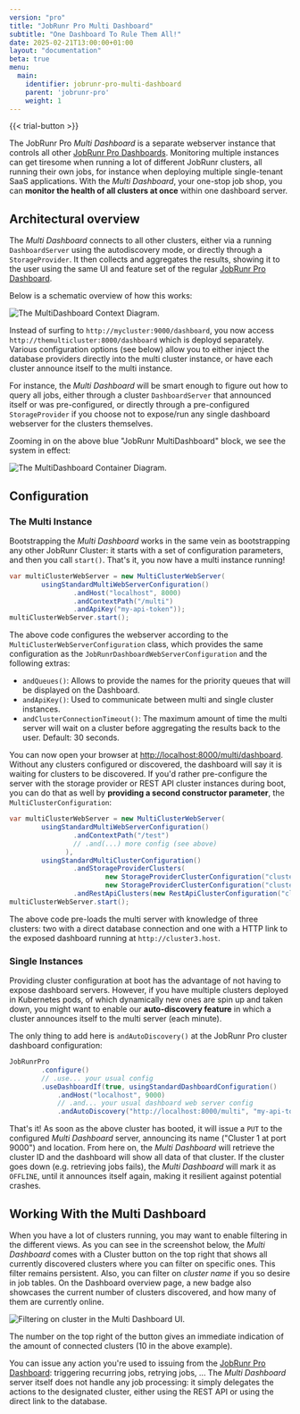 ```yaml
---
version: "pro"
title: "JobRunr Pro Multi Dashboard"
subtitle: "One Dashboard To Rule Them All!"
date: 2025-02-21T13:00:00+01:00
layout: "documentation"
beta: true
menu: 
  main: 
    identifier: jobrunr-pro-multi-dashboard
    parent: 'jobrunr-pro'
    weight: 1
---
```


{{< trial-button >}}

The JobRunr Pro _Multi Dashboard_ is a separate webserver instance that controls all other [JobRunr Pro Dashboards](/en/documentation/pro/jobrunr-pro-dashboard). Monitoring multiple instances can get tiresome when running a lot of different JobRunr clusters, all running their own jobs, for instance when deploying multiple single-tenant SaaS applications. With the _Multi Dashboard_, your one-stop job shop, you can **monitor the health of all clusters at once** within one dashboard server.

## Architectural overview

The _Multi Dashboard_ connects to all other clusters, either via a running `DashboardServer` using the autodiscovery mode, or directly through a `StorageProvider`. It then collects and aggregates the results, showing it to the user using the same UI and feature set of the regular [JobRunr Pro Dashboard](/en/documentation/pro/jobrunr-pro-dashboard).

Below is a schematic overview of how this works:

![](/documentation/multi-dashboard-context.png "The MultiDashboard Context Diagram.")

Instead of surfing to `http://mycluster:9000/dashboard`, you now access `http://themulticluster:8000/dashboard` which is deployd separately. Various configuration options (see below) allow you to either inject the database providers directly into the multi cluster instance, or have each cluster announce itself to the multi instance.

For instance, the _Multi Dashboard_ will be smart enough to figure out how to query all jobs, either through a cluster `DashboardServer` that announced itself or was pre-configured, or directly through a pre-configured `StorageProvider` if you choose not to expose/run any single dashboard webserver for the clusters themselves. 

Zooming in on the above blue "JobRunr MultiDashboard" block, we see the system in effect:

![](/documentation/multi-dashboard-container.png "The MultiDashboard Container Diagram.")

## Configuration

### The Multi Instance

Bootstrapping the _Multi Dashboard_ works in the same vein as bootstrapping any other JobRunr Cluster: it starts with a set of configuration parameters, and then you call `start()`. That's it, you now have a multi instance running! 

```java
var multiClusterWebServer = new MultiClusterWebServer(
        usingStandardMultiWebServerConfiguration()
                .andHost("localhost", 8000)
                .andContextPath("/multi")
                .andApiKey("my-api-token"));
multiClusterWebServer.start();
```

The above code configures the webserver according to the `MultiClusterWebServerConfiguration` class, which provides the same configuration as the `JobRunrDashboardWebServerConfiguration` and the following extras:

- `andQueues()`: Allows to provide the names for the priority queues that will be displayed on the Dashboard.
- `andApiKey()`: Used to communicate between multi and single cluster instances.
- `andClusterConnectionTimeout()`: The maximum amount of time the multi server will wait on a cluster before aggregating the results back to the user. Default: 30 seconds.

You can now open your browser at [http://localhost:8000/multi/dashboard](http://localhost:8000/multi/dashboard). Without any clusters configured or discovered, the dashboard will say it is waiting for clusters to be discovered. If you'd rather pre-configure the server with the storage provider or REST API cluster instances during boot, you can do that as well by **providing a second constructor parameter**, the `MultiClusterConfiguration`:

```java
var multiClusterWebServer = new MultiClusterWebServer(
        usingStandardMultiWebServerConfiguration()
                .andContextPath("/test")
                // .and(...) more config (see above)
              ),
        usingStandardMultiClusterConfiguration()
                .andStorageProviderClusters(
                        new StorageProviderClusterConfiguration("cluster 1", provider1),
                        new StorageProviderClusterConfiguration("cluster 2", provider2))
                .andRestApiClusters(new RestApiClusterConfiguration("cluster 3", "http://cluster3.host")));
multiClusterWebServer.start();
```

The above code pre-loads the multi server with knowledge of three clusters: two with a direct database connection and one with a HTTP link to the exposed dashboard running at `http://cluster3.host`.

### Single Instances

Providing cluster configuration at boot has the advantage of not having to expose dashboard servers. However, if you have multiple clusters deployed in Kubernetes pods, of which dynamically new ones are spin up and taken down, you might want to enable our **auto-discovery feature** in which a cluster announces itself to the multi server (each minute).

The only thing to add here is `andAutoDiscovery()` at the JobRunr Pro cluster dashboard configuration:

```java
JobRunrPro
        .configure()
        // .use... your usual config
        .useDashboardIf(true, usingStandardDashboardConfiguration()
            .andHost("localhost", 9000)
            // .and... your usual dashboard web server config
            .andAutoDiscovery("http://localhost:8000/multi", "my-api-token", "Cluster 1 at port 9000")
```

That's it! As soon as the above cluster has booted, it will issue a `PUT` to the configured _Multi Dashboard_ server, announcing its name ("Cluster 1 at port 9000") and location. From here on, the _Multi Dashboard_ will retrieve the cluster ID and the dashboard will show all data of that cluster. If the cluster goes down (e.g. retrieving jobs fails), the _Multi Dashboard_ will mark it as `OFFLINE`, until it announces itself again, making it resilient against potential crashes. 

## Working With the Multi Dashboard

When you have a lot of clusters running, you may want to enable filtering in the different views. As you can see in the screenshot below, the _Multi Dashboard_ comes with a Cluster button on the top right that shows all currently discovered clusters where you can filter on specific ones. This filter remains persistent. Also, you can filter on _cluster name_ if you so desire in job tables. On the Dashboard overview page, a new badge also showcases the current number of clusters discovered, and how many of them are currently online.

![](/documentation/multi-dashboard-filter.png "Filtering on cluster in the Multi Dashboard UI.")

The number on the top right of the button gives an immediate indication of the amount of connected clusters (10 in the above example).

You can issue any action you're used to issuing from the [JobRunr Pro Dashboard](/en/documentation/pro/jobrunr-pro-dashboard): triggering recurring jobs, retrying jobs, ... The _Multi Dashboard_ server itself does not handle any job processing: it simply delegates the actions to the designated cluster, either using the REST API or using the direct link to the database. 

